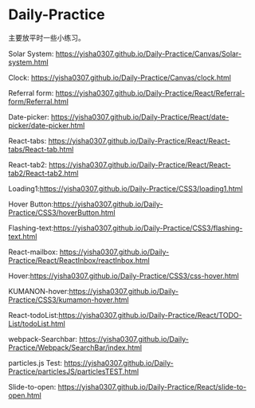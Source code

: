 # Daily-Practice
主要放平时一些小练习。


Solar System: https://yisha0307.github.io/Daily-Practice/Canvas/Solar-system.html          
     
Clock:  https://yisha0307.github.io/Daily-Practice/Canvas/clock.html      

Referral form: https://yisha0307.github.io/Daily-Practice/React/Referral-form/Referral.html    

Date-picker: https://yisha0307.github.io/Daily-Practice/React/date-picker/date-picker.html   

React-tabs: https://yisha0307.github.io/Daily-Practice/React/React-tabs/React-tab.html     

React-tab2: https://yisha0307.github.io/Daily-Practice/React/React-tab2/React-tab2.html     

Loading1:https://yisha0307.github.io/Daily-Practice/CSS3/loading1.html  

Hover Button:https://yisha0307.github.io/Daily-Practice/CSS3/hoverButton.html    
    
Flashing-text:https://yisha0307.github.io/Daily-Practice/CSS3/flashing-text.html

React-mailbox: https://yisha0307.github.io/Daily-Practice/React/ReactInbox/reactInbox.html  

Hover:https://yisha0307.github.io/Daily-Practice/CSS3/css-hover.html

KUMANON-hover:https://yisha0307.github.io/Daily-Practice/CSS3/kumamon-hover.html   
    
React-todoList:https://yisha0307.github.io/Daily-Practice/React/TODO-List/todoList.html   

webpack-Searchbar: https://yisha0307.github.io/Daily-Practice/Webpack/SearchBar/index.html   

particles.js Test: https://yisha0307.github.io/Daily-Practice/particlesJS/particlesTEST.html   

Slide-to-open: https://yisha0307.github.io/Daily-Practice/React/slide-to-open.html  
